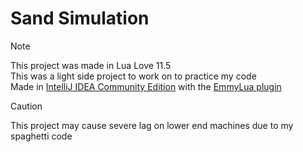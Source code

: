 # Sand Simulation <br/>
> [!NOTE] 
> This project was made in Lua Love 11.5 <br/>
> This was a light side project to work on to practice my code <br/>
> Made in [IntelliJ IDEA Community Edition](https://www.jetbrains.com/idea/) with the [EmmyLua plugin](https://plugins.jetbrains.com/plugin/9768-emmylua)

> [!CAUTION] 
> This project may cause severe lag on lower end machines due to my spaghetti code
